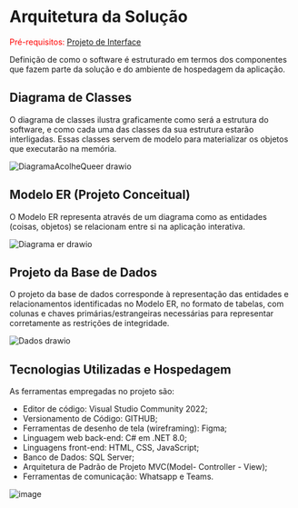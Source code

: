 # Arquitetura da Solução

<span style="color:red">Pré-requisitos: <a href="3-Projeto de Interface.md"> Projeto de Interface</a></span>

Definição de como o software é estruturado em termos dos componentes que fazem parte da solução e do ambiente de hospedagem da aplicação.

## Diagrama de Classes

O diagrama de classes ilustra graficamente como será a estrutura do software, e como cada uma das classes da sua estrutura estarão interligadas. Essas classes servem de modelo para materializar os objetos que executarão na memória.

![DiagramaAcolheQueer drawio](https://github.com/ICEI-PUC-Minas-PMV-ADS/PMV-ADS-2024-1-E2-ProjAcolheQueer/assets/114714846/268c5cc4-66bc-4f64-97be-58842fddaa16)



## Modelo ER (Projeto Conceitual)

O Modelo ER representa através de um diagrama como as entidades (coisas, objetos) se relacionam entre si na aplicação interativa.

![Diagrama er drawio](https://github.com/ICEI-PUC-Minas-PMV-ADS/PMV-ADS-2024-1-E2-ProjAcolheQueer/assets/114714846/f13976d6-f902-4d02-9625-8371cca5ec63)

## Projeto da Base de Dados

O projeto da base de dados corresponde à representação das entidades e relacionamentos identificadas no Modelo ER, no formato de tabelas, com colunas e chaves primárias/estrangeiras necessárias para representar corretamente as restrições de integridade.
 
![Dados drawio](https://github.com/ICEI-PUC-Minas-PMV-ADS/PMV-ADS-2024-1-E2-ProjAcolheQueer/assets/114714846/7f11821d-523a-48c6-8b53-cb8b2571f42e)


## Tecnologias Utilizadas e Hospedagem

As ferramentas empregadas no projeto são:

 - Editor de código: Visual Studio Community 2022;
 - Versionamento de  Código: GITHUB;
 - Ferramentas de desenho de tela (wireframing): Figma;
 - Linguagem web back-end: C# em .NET 8.0;
 - Linguagens front-end: HTML, CSS, JavaScript;
 - Banco de Dados: SQL Server;
 - Arquitetura de Padrão de Projeto MVC(Model- Controller - View);
 - Ferramentas de comunicação: Whatsapp e Teams.

![image](https://github.com/ICEI-PUC-Minas-PMV-ADS/PMV-ADS-2024-1-E2-ProjAcolheQueer/assets/114714846/741bef79-7623-4d41-8dde-e066fd4b3f0a)
